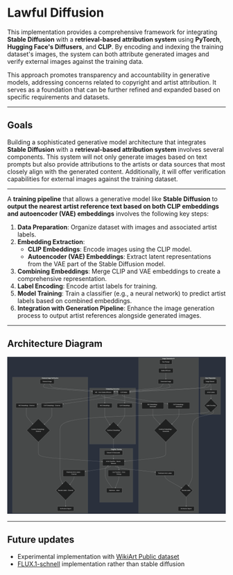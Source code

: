 # Lawful Diffusion

This implementation provides a comprehensive framework for integrating **Stable Diffusion** with a **retrieval-based attribution system** using **PyTorch**, **Hugging Face's Diffusers**, and **CLIP**. By encoding and indexing the training dataset's images, the system can both attribute generated images and verify external images against the training data.

This approach promotes transparency and accountability in generative models, addressing concerns related to copyright and artist attribution. It serves as a foundation that can be further refined and expanded based on specific requirements and datasets.

---

## Goals

Building a sophisticated generative model architecture that integrates **Stable Diffusion** with a **retrieval-based attribution system** involves several components. This system will not only generate images based on text prompts but also provide attributions to the artists or data sources that most closely align with the generated content. Additionally, it will offer verification capabilities for external images against the training dataset.

---

A **training pipeline** that allows a generative model like **Stable Diffusion** to **output the nearest artist reference text based on both CLIP embeddings and autoencoder (VAE) embeddings** involves the following key steps:

1. **Data Preparation**: Organize dataset with images and associated artist labels.
2. **Embedding Extraction**:
   - **CLIP Embeddings**: Encode images using the CLIP model.
   - **Autoencoder (VAE) Embeddings**: Extract latent representations from the VAE part of the Stable Diffusion model.
3. **Combining Embeddings**: Merge CLIP and VAE embeddings to create a comprehensive representation.
4. **Label Encoding**: Encode artist labels for training.
5. **Model Training**: Train a classifier (e.g., a neural network) to predict artist labels based on combined embeddings.
6. **Integration with Generation Pipeline**: Enhance the image generation process to output artist references alongside generated images.

---

## Architecture Diagram

![Architecture Diagram](flowchart.png)

---

## Future updates

- Experimental implementation with [WikiArt Public dataset](https://huggingface.co/datasets/huggan/wikiart)
- [FLUX.1-schnell](https://huggingface.co/black-forest-labs/FLUX.1-schnell) implementation rather than stable diffusion
